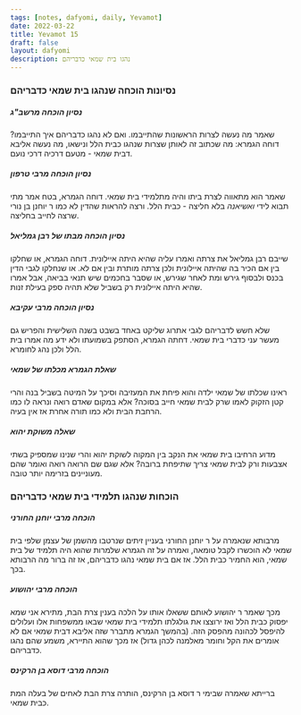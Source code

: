 ```yaml
---
tags: [notes, dafyomi, daily, Yevamot] 
date: 2022-03-22
title: Yevamot 15
draft: false
layout: dafyomi
description: נהגו בית שמאי כדבריהם
---
```


### נסיונות הוכחה שנהגו בית שמאי כדבריהם
##### נסיון הוכחה מרשב"ג 
שאמר מה נעשה לצרות הראשונות  שהתייבמו. ואם לא נהגו כדבריהם איך התייבמו?
דוחה הגמרא: מה שכתוב זה לאותן שצרות שנהגו כבית הלל ונישאו, מה נעשה אליבא דבית שמאי - מטעם דרכיה דרכי נועם.
##### נסיון הוכחה מרבי טרפון
שאמר הוא מתאווה לצרת ביתו והיה מתלמידי בית שמאי. 
דוחה הגמרא, בטח אמר מתי תבוא לידי *ואשיאנה* בלא חליצה - כבית הלל. ורצה להראות שהדין לא כמו ר יוחנן בן נורי שרצה לחייב בחליצה.
##### נסיון הוכחה מבתו של רבן גמליאל
שייבם רבן גמליאל את צרתה ואמרו עליה שהיא היתה איילונית.
דוחה הגמרא, או שחלקו בין אם הכיר בה שהיתה איילונית ולכן צרתה מותרת ובין אם לא. או שנחלקו לגבי הדין בכנס ולבסוף גירש ומת לאחר שגירש, או שסבר בחכמים שיש תנאי בביאה, אבל אמרו שהיא היתה איילונית רק בשביל שלא תהיה ספק בעילת זנות.
##### נסיון הוכחה מרבי עקיבא
שלא חשש לדבריהם לגבי אתרוג שליקט באחד בשבט בשנה השלישית והפריש גם מעשר עני כדברי בית שמאי.
דחתה הגמרא, הסתפק בשמועתו ולא ידע מה אמרו בית הלל ולכן נהג לחומרא.

##### שאלת הגמרא מכלתו של שמאי
ראינו שכלתו של שמאי ילדה והוא פיחת את המעזיבה וסיכך על המיטה בשביל בנה והרי קטן הזקוק לאמו שרק לבית שמאי חייב בסוכה?
אלא במקום שאדם רואה ונראה לו כמו הרחבת הבית ולא כמו תורה אחרת אז אין בעיה. 
##### שאלה משוקת יהוא
מדוע הרחיבו בית שמאי את הנקב בין המקוה לשוקת יהוא והרי שנינו שמספיק בשתי אצבעות ורק לבית שמאי צריך שתיפחת ברובה?
אלא שגם שם הרואה רואה ואומר שהם מעוניינים בזרימה יותר טובה.
### הוכחות שנהגו תלמידי בית שמאי כדבריהם
##### הוכחה מרבי יוחנן החורני
מרבותא שנאמרה על ר יוחנן החורני בעניין זיתים שנרטבו מהשמן של עצמן שלפי בית שמאי לא הוכשרו לקבל טומאה, ואמרה על זה הגמרא שלמרות שהוא היה תלמיד של בית שמאי, הוא החמיר כבית הלל.
אז אם בית שמאי נהגו כדבריהם, אז זה ברור מה הרבותא בכך.
##### הוכחה מרבי יהושוע 
מכך שאמר ר יהושוע לאותם ששאלו אותו על הלכה בענין צרת הבת, מתירא אני שמא יפסוק כבית הלל ואז ירוצצו את גולגלתו תלמידי בית שמאי שבאו ממשפחות אלו ועלולים להיפסל לכהונה מהפסק הזה. (בהמשך הגמרא מתברר שזה אליבא דבית שמאי אם לא אומרים את הקל וחומר מאלמנה לכהן גדול) 
אז מכך שהוא התיירא, משמע שהם נהגו כדבריהם.
##### הוכחה מרבי דוסא בן הרקינס
ברייתא שאמרה שבימי ר דוסא בן הרקינס, הותרה צרת הבת לאחים של בעלה המת כבית שמאי.
